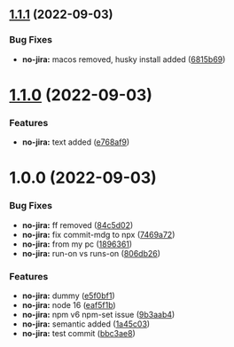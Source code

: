 ## [1.1.1](https://github.com/Slepko13/crypto-trade/compare/v1.1.0...v1.1.1) (2022-09-03)


### Bug Fixes

* **no-jira:** macos removed, husky install added ([6815b69](https://github.com/Slepko13/crypto-trade/commit/6815b69205946b3aa6412c452635694688ec86a1))

# [1.1.0](https://github.com/Slepko13/crypto-trade/compare/v1.0.0...v1.1.0) (2022-09-03)


### Features

* **no-jira:** text added ([e768af9](https://github.com/Slepko13/crypto-trade/commit/e768af92d886cb52a41793f19e8ddb4bc0add85d))

# 1.0.0 (2022-09-03)


### Bug Fixes

* **no-jira:** ff removed ([84c5d02](https://github.com/Slepko13/crypto-trade/commit/84c5d02bde3b4fc5b147238fa44513be62a0ac33))
* **no-jira:** fix commit-mdg to npx ([7469a72](https://github.com/Slepko13/crypto-trade/commit/7469a721665096bb29dd59087ba217f953303447))
* **no-jira:** from my pc ([1896361](https://github.com/Slepko13/crypto-trade/commit/1896361fd16d6f7cbd4fddf9e8594e5dcbd30cb9))
* **no-jira:** run-on vs runs-on ([806db26](https://github.com/Slepko13/crypto-trade/commit/806db260f45b70befc092ad956edc88e8b001328))


### Features

* **no-jira:** dummy ([e5f0bf1](https://github.com/Slepko13/crypto-trade/commit/e5f0bf195d3b25f27587895668c63f31dfc5d1a2))
* **no-jira:** node 16 ([eaf5f1b](https://github.com/Slepko13/crypto-trade/commit/eaf5f1b9ab588789320edf9eea20f8b0e33c49a0))
* **no-jira:** npm v6 npm-set issue ([9b3aab4](https://github.com/Slepko13/crypto-trade/commit/9b3aab45f503e8dbd556c2d57f382fa30aae9e11))
* **no-jira:** semantic added ([1a45c03](https://github.com/Slepko13/crypto-trade/commit/1a45c03446cc62a383946bb70eadfc6953b18a0c))
* **no-jira:** test commit ([bbc3ae8](https://github.com/Slepko13/crypto-trade/commit/bbc3ae846aae93a2b9b26bb63fe78ca7e69482e6))
